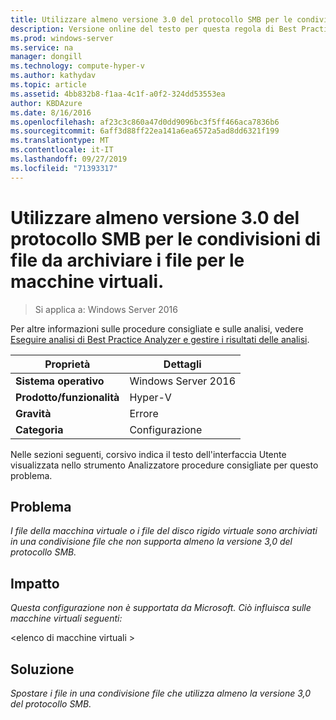 ```yaml
---
title: Utilizzare almeno versione 3.0 del protocollo SMB per le condivisioni di file da archiviare i file per le macchine virtuali.
description: Versione online del testo per questa regola di Best Practices Analyzer.
ms.prod: windows-server
ms.service: na
manager: dongill
ms.technology: compute-hyper-v
ms.author: kathydav
ms.topic: article
ms.assetid: 4bb832b8-f1aa-4c1f-a0f2-324dd53553ea
author: KBDAzure
ms.date: 8/16/2016
ms.openlocfilehash: af23c3c860a47d0dd9096bc3f5ff466aca7836b6
ms.sourcegitcommit: 6aff3d88ff22ea141a6ea6572a5ad8dd6321f199
ms.translationtype: MT
ms.contentlocale: it-IT
ms.lasthandoff: 09/27/2019
ms.locfileid: "71393317"
---
```

# <a name="use-at-least-smb-protocol-version-30-for-file-shares-that-store-files-for-virtual-machines"></a>Utilizzare almeno versione 3.0 del protocollo SMB per le condivisioni di file da archiviare i file per le macchine virtuali.

>Si applica a: Windows Server 2016

Per altre informazioni sulle procedure consigliate e sulle analisi, vedere [Eseguire analisi di Best Practice Analyzer e gestire i risultati delle analisi](https://go.microsoft.com/fwlink/p/?LinkID=223177).  
  
|Proprietà|Dettagli|  
|-|-|  
|**Sistema operativo**|Windows Server 2016|  
|**Prodotto/funzionalità**|Hyper-V|  
|**Gravità**|Errore|  
|**Categoria**|Configurazione|  
  
Nelle sezioni seguenti, corsivo indica il testo dell'interfaccia Utente visualizzata nello strumento Analizzatore procedure consigliate per questo problema.  
  
## <a name="issue"></a>**Problema**  
*I file della macchina virtuale o i file del disco rigido virtuale sono archiviati in una condivisione file che non supporta almeno la versione 3,0 del protocollo SMB.*  
  
## <a name="impact"></a>**Impatto**  
*Questa configurazione non è supportata da Microsoft. Ciò influisca sulle macchine virtuali seguenti:*  
  
\<elenco di macchine virtuali >  
  
## <a name="resolution"></a>**Soluzione**  
*Spostare i file in una condivisione file che utilizza almeno la versione 3,0 del protocollo SMB.*  
  


